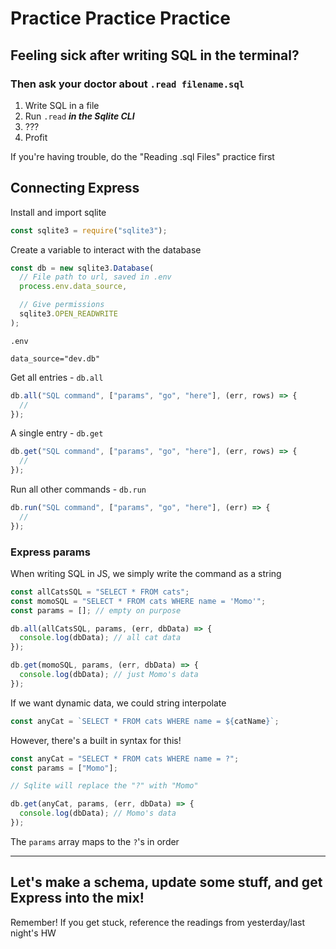 # Practice Practice Practice

## Feeling sick after writing SQL in the terminal?

### Then ask your doctor about `.read filename.sql`

1. Write SQL in a file
2. Run `.read` **_in the Sqlite CLI_**
3. ???
4. Profit

If you're having trouble, do the "Reading .sql Files" practice first

## Connecting Express

Install and import sqlite

```js
const sqlite3 = require("sqlite3");
```

Create a variable to interact with the database

```js
const db = new sqlite3.Database(
  // File path to url, saved in .env
  process.env.data_source,

  // Give permissions
  sqlite3.OPEN_READWRITE
);
```

`.env`

```env
data_source="dev.db"
```

Get all entries - `db.all`

```js
db.all("SQL command", ["params", "go", "here"], (err, rows) => {
  //
});
```

A single entry - `db.get`

```js
db.get("SQL command", ["params", "go", "here"], (err, rows) => {
  //
});
```

Run all other commands - `db.run`

```js
db.run("SQL command", ["params", "go", "here"], (err) => {
  //
});
```

### Express params

When writing SQL in JS, we simply write the command as a string

```js
const allCatsSQL = "SELECT * FROM cats";
const momoSQL = "SELECT * FROM cats WHERE name = 'Momo'";
const params = []; // empty on purpose

db.all(allCatsSQL, params, (err, dbData) => {
  console.log(dbData); // all cat data
});

db.get(momoSQL, params, (err, dbData) => {
  console.log(dbData); // just Momo's data
});
```

If we want dynamic data, we could string interpolate

```js
const anyCat = `SELECT * FROM cats WHERE name = ${catName}`;
```

However, there's a built in syntax for this!

```js
const anyCat = "SELECT * FROM cats WHERE name = ?";
const params = ["Momo"];

// Sqlite will replace the "?" with "Momo"

db.get(anyCat, params, (err, dbData) => {
  console.log(dbData); // Momo's data
});
```

The `params` array maps to the `?`'s in order

---

## Let's make a schema, update some stuff, and get Express into the mix!

Remember! If you get stuck, reference the readings from yesterday/last night's HW

